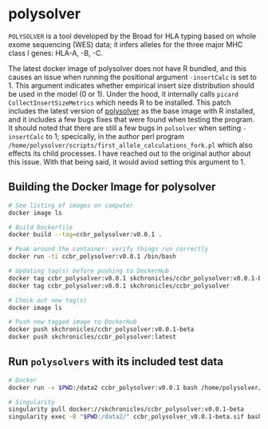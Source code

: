# polysolver

`POLYSOLVER` is a tool developed by the Broad for HLA typing based on whole exome sequencing (WES) data; it infers alleles for the three major MHC class I genes: HLA-A, -B, -C.

The latest docker image of polysolver does not have R bundled, and this causes an issue when running the positional argument `-insertCalc` is set to 1. This argument indicates whether empirical insert size distribution should be used in the model (0 or 1). Under the hood, it internally calls `picard CollectInsertSizeMetrics` which needs R to be installed.
This patch includes the latest version of [polysolver](https://software.broadinstitute.org/cancer/cga/polysolver) as the base image with R installed, and it includes a few bugs fixes that were found when testing the program.
It should noted that there are still a few bugs in `polsolver` when setting `-insertCalc` to 1; specically, in the author perl program `/home/polysolver/scripts/first_allele_calculations_fork.pl` which also effects its child processes. I have reached out to the original author about this issue. With that being said, it would aviod setting this argument to 1.


## Building the Docker Image for polysolver
``` bash
# See listing of images on computer
docker image ls

# Build Dockerfile
docker build --tag=ccbr_polysolver:v0.0.1 .

# Peak around the container: verify things run correctly
docker run -ti ccbr_polysolver:v0.0.1 /bin/bash

# Updating tag(s) before pushing to DockerHub
docker tag ccbr_polysolver:v0.0.1 skchronicles/ccbr_polysolver:v0.0.1-beta
docker tag ccbr_polysolver:v0.0.1 skchronicles/ccbr_polysolver         # latest

# Check out new tag(s)
docker image ls

# Push new tagged image to DockerHub
docker push skchronicles/ccbr_polysolver:v0.0.1-beta
docker push skchronicles/ccbr_polysolver:latest
```

## Run `polysolvers` with its included test data
``` bash
# Docker
docker run -v $PWD:/data2 ccbr_polysolver:v0.0.1 bash /home/polysolver/scripts/shell_call_hla_type_test /home/polysolver/test/test.bam Unknown 1 hg19 STDFQ 1 test_docker_dir 

# Singularity
singularity pull docker://skchronicles/ccbr_polysolver:v0.0.1-beta
singularity exec -B "$PWD:/data2/" ccbr_polysolver_v0.0.1-beta.sif bash /home/polysolver/scripts/shell_call_hla_type_test /home/polysolver/test/test.bam Unknown 0 hg19 STDFQ 0 test_singularity_dir
```
